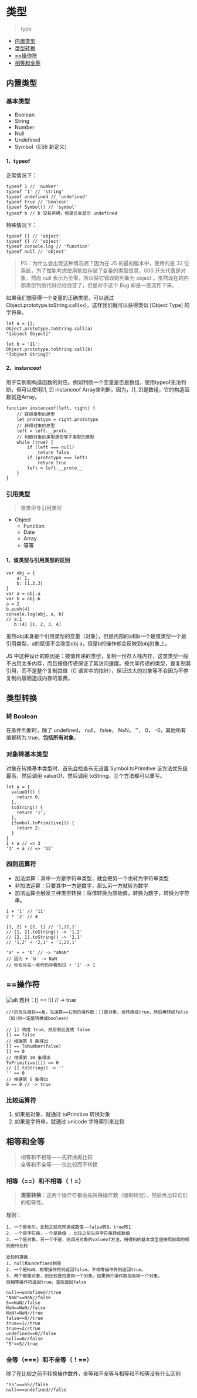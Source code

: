 # 类型
> type
* [内置类型](#内置类型)
* [类型转换](#类型转换)
* [==操作符](#==操作符)
* [相等和全等](#相等和全等)

## 内置类型
### 基本类型
* Boolean
* String
* Number
* Null
* Undefined
* Symbol（ES6 新定义）

#### 1、typeof   
正常情况下：
```
typeof 1 // 'number'
typeof '1' // 'string'
typeof undefined // 'undefined'
typeof true // 'boolean'
typeof Symbol() // 'symbol'
typeof b // b 没有声明，但是还会显示 undefined
```
特殊情况下：
```
typeof [] // 'object'
typeof {} // 'object'
typeof console.log // 'function'
typeof null // 'object'
```
> PS：为什么会出现这种情况呢？因为在 JS 的最初版本中，使用的是 32 位系统，为了性能考虑使用低位存储了变量的类型信息，000 开头代表是对象，然而 null 表示为全零，所以将它错误的判断为 object 。虽然现在的内部类型判断代码已经改变了，但是对于这个 Bug 却是一直流传下来。

如果我们想获得一个变量的正确类型，可以通过 Object.prototype.toString.call(xx)。这样我们就可以获得类似 [Object Type] 的字符串。
```
let a = {};
Object.prototype.toString.call(a)
"[object Object]"

let b = '11';
Object.prototype.toString.call(b)
"[object String]"
```

#### 2、instanceof   
用于实例和构造函数的对应。例如判断一个变量是否是数组，使用typeof无法判断，但可以使用[1, 2] instanceof Array来判断。因为，[1, 2]是数组，它的构造函数就是Array。
```
function instanceof(left, right) {
    // 获得类型的原型
    let prototype = right.prototype
    // 获得对象的原型
    left = left.__proto__
    // 判断对象的类型是否等于类型的原型
    while (true) {
    	if (left === null)
    		return false
    	if (prototype === left)
    		return true
    	left = left.__proto__
    }
}
```

### 引用类型
> 值类型与引用类型
* Object
  * Function
  * Date
  * Array
  * 等等

#### 1、值类型与引用类型的区别
```
var obj = {
    a: 1,
    b: [1,2,3]
}
var a = obj.a
var b = obj.b
a = 2
b.push(4)
console.log(obj, a, b)
// a:1
   b:(4) [1, 2, 3, 4]
```
虽然obj本身是个引用类型的变量（对象），但是内部的a和b一个是值类型一个是引用类型，a的赋值不会改变obj.a，但是b的操作却会反映到obj对象上。

JS 中这种设计的原因是：按值传递的类型，复制一份存入栈内存，这类类型一般不占用太多内存，而且按值传递保证了其访问速度。按共享传递的类型，是复制其引用，而不是整个复制其值（C 语言中的指针），保证过大的对象等不会因为不停复制内容而造成内存的浪费。

## 类型转换
### 转 Boolean
在条件判断时，除了 undefined， null， false， NaN， ''， 0， -0，其他所有值都转为 true，**包括所有对象**。

### 对象转基本类型
对象在转换基本类型时，首先会检查有无设置 Symbol.toPrimitive 该方法优先级最高，然后调用 valueOf，然后调用 toString。三个方法都可以重写。
```
let a = {
  valueOf() {
    return 0;
  },
  toString() {
    return '1';
  },
  [Symbol.toPrimitive]() {
    return 2;
  }
}
1 + a // => 3
'1' + a // => '12'
```

### 四则运算符
* 加法运算：其中一方是字符串类型，就会把另一个也转为字符串类型
* 非加法运算：只要其中一方是数字，那么另一方就转为数字
* 加法运算会触发三种类型转换：将值转换为原始值，转换为数字，转换为字符串。

```
1 + '1' // '11'
2 * '2' // 4

[1, 2] + [2, 1] // '1,22,1'
// [1, 2].toString() -> '1,2'
// [2, 1].toString() -> '2,1'
// '1,2' + '2,1' = '1,22,1'
```
```
'a' + + 'b' // -> "aNaN"
// 因为 + 'b' -> NaN
// 你也许在一些代码中看到过 + '1' -> 1
```

## ==操作符
![alt](./imgs/type-1.png)
题目：[] == ![] // -> true 
```
//!的优先级较==高，先运算==右侧的操作数：[]是对象，会转换成true，然后再转成false（加!的一定是转换成boolean）

// [] 转成 true，然后取反变成 false
[] == false
// 根据第 8 条得出
[] == ToNumber(false)
[] == 0
// 根据第 10 条得出
ToPrimitive([]) == 0
// [].toString() -> ''
'' == 0
// 根据第 6 条得出
0 == 0 // -> true
```

### 比较运算符
1. 如果是对象，就通过 toPrimitive 转换对象
2. 如果是字符串，就通过 unicode 字符索引来比较

## 相等和全等
> 相等和不相等——先转换再比较  
> 全等和不全等——仅比较而不转换

### 相等（==）和不相等（！=）
> **类型转换**：这两个操作符都会先转换操作数（强制转型），然后再比较它们的相等性。

规则：  
```
1. 一个是布尔，比较之前先转换成数值——false转0，true转1
2. 一个是字符串，一个是数值 ，比较之前先将字符串转成数值
3. 一个是对象，另一个不是，则调用对象的valueof方法，用得到的基本类型值按照前面的规则进行比较

比较时遵循：
1. null和undefined相等
2. 一个是NaN，相等操作符则返回false。不相等操作符则返回true。
3. 两个都是对象，则比较是否是同一个对象。如果两个操作数指向同一个对象，
则相等操作符返回true。否则返回false
```
```
null==undefined//true
"NaN"==NaN//false
5==NaN//false
NaN==NaN//false
NaN!=NaN//true
false==0//true
true==1//true
true==2//true
undefined==0//false
null==0//false
"5"==5//true
```

### 全等（===）和不全等（！==）
除了在比较之前不转换操作数外，全等和不全等与相等和不相等没有什么区别
```
"55"===55//false
null===undefined//false
```




